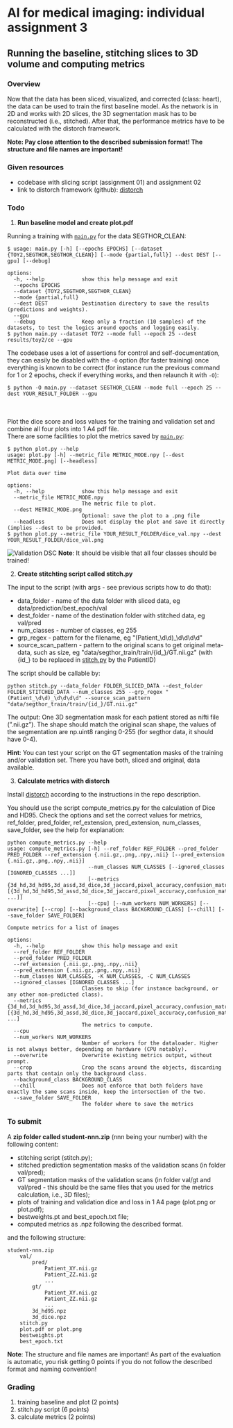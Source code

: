 # AI for medical imaging: individual assignment 3

## Running the baseline, stitching slices to 3D volume and computing metrics

### Overview

Now that the data has been sliced, visualized, and corrected (class: heart),
the data can be used to train the first baseline model.
As the network is in 2D and works with 2D slices,
the 3D segmentation mask has to be reconstructed (i.e., stitched).
After that, the performance metrics have to be calculated with the distorch framework.

**Note: Pay close attention to the described submission format! The structure and file names are important!**

### Given resources

- codebase with slicing script (assignment 01) and assignment 02
- link to distorch framework (github): [distorch](https://github.com/jeromerony/distorch)

### Todo

1. **Run baseline model and create plot.pdf**

Running a training with [`main.py`](../main.py) for the data SEGTHOR_CLEAN:

```
$ usage: main.py [-h] [--epochs EPOCHS] [--dataset {TOY2,SEGTHOR,SEGTHOR_CLEAN}] [--mode {partial,full}] --dest DEST [--gpu] [--debug]

options:
  -h, --help            show this help message and exit
  --epochs EPOCHS
  --dataset {TOY2,SEGTHOR,SEGTHOR_CLEAN}
  --mode {partial,full}
  --dest DEST           Destination directory to save the results (predictions and weights).
  --gpu
  --debug               Keep only a fraction (10 samples) of the datasets, to test the logics around epochs and logging easily.
$ python main.py --dataset TOY2 --mode full --epoch 25 --dest results/toy2/ce --gpu
```

The codebase uses a lot of assertions for control and self-documentation,
they can easily be disabled with the `-O` option (for faster training) once everything is known to be correct
(for instance run the previous command for 1 or 2 epochs, check if everything works, and then relaunch it with `-O`):

```
$ python -O main.py --dataset SEGTHOR_CLEAN --mode full --epoch 25 --dest YOUR_RESULT_FOLDER --gpu
```

<br><br>
Plot the dice score and loss values for the training and validation set and combine all four plots into 1 A4 pdf
file. <Br>
There are some facilities to plot the metrics saved by [`main.py`](../main.py):

```
$ python plot.py --help
usage: plot.py [-h] --metric_file METRIC_MODE.npy [--dest METRIC_MODE.png] [--headless]

Plot data over time

options:
  -h, --help            show this help message and exit
  --metric_file METRIC_MODE.npy
                        The metric file to plot.
  --dest METRIC_MODE.png
                        Optional: save the plot to a .png file
  --headless            Does not display the plot and save it directly (implies --dest to be provided.
$ python plot.py --metric_file YOUR_RESULT_FOLDER/dice_val.npy --dest YOUR_RESULT_FOLDER/dice_val.png
```

![Validation DSC](../dice_val.png)
**Note**: It should be visible that all four classes should be trained!

2. **Create stitchting script called stitch.py**

The input to the script (with args - see previous scripts how to do that):

- data_folder - name of the data folder with sliced data, eg data/prediction/best_epoch/val
- dest_folder - name of the destination folder with stitched data, eg val/pred
- num_classes - number of classes, eg 255
- grp_regex - pattern for the filename, eg "(Patient_\d\d)_\d\d\d\d"
- source_scan_pattern - pattern to the original scans to get original meta-data, such as size, eg "data/segthor_train/train/{id_}/GT.nii.gz" (with
  {id_} to be replaced in [stitch.py](http://stitch.py) by the PatientID)

The script should be callable by:

```
python stitch.py --data_folder FOLDER_SLICED_DATA --dest_folder FOLDER_STITCHED_DATA --num_classes 255 --grp_regex "(Patient_\d\d)_\d\d\d\d" --source_scan_pattern "data/segthor_train/train/{id_}/GT.nii.gz"
```

The output:
One 3D segmentation mask for each patient stored as nifti file (”.nii.gz”).
The shape should match the original scan shape, the values of the segmentation are np.uint8 ranging 0-255 (for segthor
data, it should have 0-4).

**Hint**: You can test your script on the GT segmentation masks of the training and/or validation set. There you have
both, sliced and original, data available.

3. **Calculate metrics with distorch**

Install [distorch](https://github.com/jeromerony/distorch) according to the instructions in the repo description.

You should use the script compute_metrics.py for the calculation of Dice and HD95.
Check the options and set the correct values for metrics, ref_folder, pred_folder, ref_extension, pred_extension,
num_classes, save_folder, see the help for explanation:

```
python compute_metrics.py --help
usage: compute_metrics.py [-h] --ref_folder REF_FOLDER --pred_folder PRED_FOLDER --ref_extension {.nii.gz,.png,.npy,.nii} [--pred_extension {.nii.gz,.png,.npy,.nii}]
                          --num_classes NUM_CLASSES [--ignored_classes [IGNORED_CLASSES ...]]
                          [--metrics {3d_hd,3d_hd95,3d_assd,3d_dice,3d_jaccard,pixel_accuracy,confusion_matrix} [{3d_hd,3d_hd95,3d_assd,3d_dice,3d_jaccard,pixel_accuracy,confusion_matrix} ...]]
                          [--cpu] [--num_workers NUM_WORKERS] [--overwrite] [--crop] [--background_class BACKGROUND_CLASS] [--chill] [--save_folder SAVE_FOLDER]

Compute metrics for a list of images

options:
  -h, --help            show this help message and exit
  --ref_folder REF_FOLDER
  --pred_folder PRED_FOLDER
  --ref_extension {.nii.gz,.png,.npy,.nii}
  --pred_extension {.nii.gz,.png,.npy,.nii}
  --num_classes NUM_CLASSES, -K NUM_CLASSES, -C NUM_CLASSES
  --ignored_classes [IGNORED_CLASSES ...]
                        Classes to skip (for instance background, or any other non-predicted class).
  --metrics {3d_hd,3d_hd95,3d_assd,3d_dice,3d_jaccard,pixel_accuracy,confusion_matrix} [{3d_hd,3d_hd95,3d_assd,3d_dice,3d_jaccard,pixel_accuracy,confusion_matrix} ...]
                        The metrics to compute.
  --cpu
  --num_workers NUM_WORKERS
                        Number of workers for the dataloader. Higher is not always better, depending on hardware (CPU notably).
  --overwrite           Overwrite existing metrics output, without prompt.
  --crop                Crop the scans around the objects, discarding parts that contain only the background class.
  --background_class BACKGROUND_CLASS
  --chill               Does not enforce that both folders have exactly the same scans inside, keep the intersection of the two.
  --save_folder SAVE_FOLDER
                        The folder where to save the metrics
```

### To submit

A **zip folder called student-nnn.zip** (nnn being your number) with the following content:

- stitching script (stitch.py);
- stitched prediction segmentation masks of the validation scans (in folder val/pred);
- GT segmentation masks of the validation scans (in folder val/gt and val/pred - this should be the same files that you used for the metrics calculation, i.e., 3D files);
- plots of training and validation dice and loss in 1 A4 page (plot.png or plot.pdf);
- bestweights.pt and best_epoch.txt file;
- computed metrics as .npz following the described format.

and the following structure:

```
student-nnn.zip
    val/
        pred/
            Patient_XY.nii.gz
            Patient_ZZ.nii.gz
            ...
        gt/
            Patient_XY.nii.gz
            Patient_ZZ.nii.gz
            ...
        3d_hd95.npz
        3d_dice.npz
    stitch.py
    plot.pdf or plot.png
    bestweights.pt
    best_epoch.txt
```

**Note**: The structure and file names are important! As part of the evaluation is automatic, you risk getting 0 points
if you do not follow the described format and naming convention!

### Grading

1. training baseline and plot (2 points)
2. stitch.py script (6 points)
3. calculate metrics (2 points)
